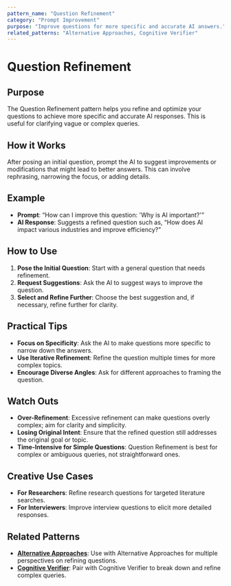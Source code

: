 ```yaml
---
pattern_name: "Question Refinement"
category: "Prompt Improvement"
purpose: "Improve questions for more specific and accurate AI answers."
related_patterns: "Alternative Approaches, Cognitive Verifier"
---
```


# Question Refinement

## Purpose
The Question Refinement pattern helps you refine and optimize your questions to achieve more specific and accurate AI responses. This is useful for clarifying vague or complex queries.

## How it Works
After posing an initial question, prompt the AI to suggest improvements or modifications that might lead to better answers. This can involve rephrasing, narrowing the focus, or adding details.

## Example
- **Prompt**: “How can I improve this question: 'Why is AI important?'”
- **AI Response**: Suggests a refined question such as, “How does AI impact various industries and improve efficiency?”

## How to Use
1. **Pose the Initial Question**: Start with a general question that needs refinement.
2. **Request Suggestions**: Ask the AI to suggest ways to improve the question.
3. **Select and Refine Further**: Choose the best suggestion and, if necessary, refine further for clarity.

## Practical Tips
- **Focus on Specificity**: Ask the AI to make questions more specific to narrow down the answers.
- **Use Iterative Refinement**: Refine the question multiple times for more complex topics.
- **Encourage Diverse Angles**: Ask for different approaches to framing the question.

## Watch Outs
- **Over-Refinement**: Excessive refinement can make questions overly complex; aim for clarity and simplicity.
- **Losing Original Intent**: Ensure that the refined question still addresses the original goal or topic.
- **Time-Intensive for Simple Questions**: Question Refinement is best for complex or ambiguous queries, not straightforward ones.

## Creative Use Cases
- **For Researchers**: Refine research questions for targeted literature searches.
- **For Interviewers**: Improve interview questions to elicit more detailed responses.

## Related Patterns
- **[Alternative Approaches](alternative-approaches.md)**: Use with Alternative Approaches for multiple perspectives on refining questions.
- **[Cognitive Verifier](cognitive-verifier.md)**: Pair with Cognitive Verifier to break down and refine complex queries.